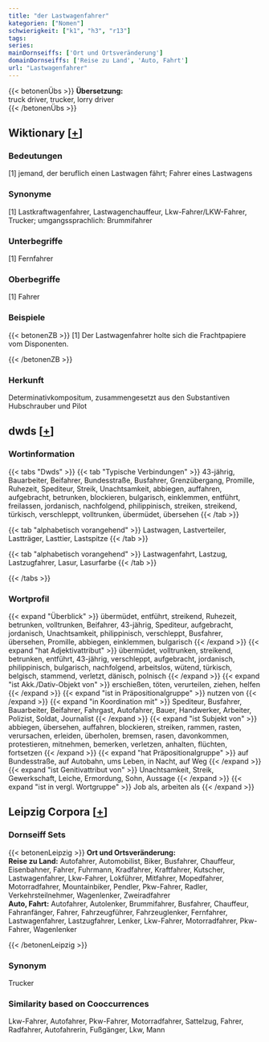 ```yaml
---
title: "der Lastwagenfahrer"
kategorien: ["Nomen"]
schwierigkeit: ["k1", "h3", "r13"]
tags:
series:
mainDornseiffs: ['Ort und Ortsveränderung']
domainDornseiffs: ['Reise zu Land', 'Auto, Fahrt']
url: "Lastwagenfahrer"
---
```


{{< betonenÜbs >}}
**Übersetzung:**  
truck driver, trucker, lorry driver  
{{< /betonenÜbs >}}

## Wiktionary [[+](https://de.wiktionary.org/wiki/Lastwagenfahrer)]

### Bedeutungen
[1] jemand, der beruflich einen Lastwagen fährt; Fahrer eines Lastwagens  

### Synonyme
[1] Lastkraftwagenfahrer, Lastwagenchauffeur, Lkw-Fahrer/LKW-Fahrer, Trucker; umgangssprachlich: Brummifahrer  

### Unterbegriffe
[1] Fernfahrer  

### Oberbegriffe
[1] Fahrer  

### Beispiele
{{< betonenZB >}}
[1] Der Lastwagenfahrer holte sich die Frachtpapiere vom Disponenten.  

{{< /betonenZB >}}
### Herkunft
Determinativkompositum, zusammengesetzt aus den Substantiven Hubschrauber und Pilot  



## dwds [[+](https://www.dwds.de/wb/Lastwagenfahrer)]

### Wortinformation
{{< tabs "Dwds" >}}
{{< tab "Typische Verbindungen" >}}
43-jährig, Bauarbeiter, Beifahrer, Bundesstraße, Busfahrer, Grenzübergang, Promille, Ruhezeit, Spediteur, Streik, Unachtsamkeit, abbiegen, auffahren, aufgebracht, betrunken, blockieren, bulgarisch, einklemmen, entführt, freilassen, jordanisch, nachfolgend, philippinisch, streiken, streikend, türkisch, verschleppt, volltrunken, übermüdet, übersehen
{{< /tab >}}

{{< tab "alphabetisch vorangehend" >}}
Lastwagen, Lastverteiler, Lastträger, Lasttier, Lastspitze
{{< /tab >}}

{{< tab "alphabetisch vorangehend" >}}
Lastwagenfahrt, Lastzug, Lastzugfahrer, Lasur, Lasurfarbe
{{< /tab >}}

{{< /tabs >}}

### Wortprofil
{{< expand "Überblick" >}} übermüdet, entführt, streikend, Ruhezeit, betrunken, volltrunken, Beifahrer, 43-jährig, Spediteur, aufgebracht, jordanisch, Unachtsamkeit, philippinisch, verschleppt, Busfahrer, übersehen, Promille, abbiegen, einklemmen, bulgarisch {{< /expand >}}
{{< expand "hat Adjektivattribut" >}} übermüdet, volltrunken, streikend, betrunken, entführt, 43-jährig, verschleppt, aufgebracht, jordanisch, philippinisch, bulgarisch, nachfolgend, arbeitslos, wütend, türkisch, belgisch, stammend, verletzt, dänisch, polnisch {{< /expand >}}
{{< expand "ist Akk./Dativ-Objekt von" >}} erschießen, töten, verurteilen, ziehen, helfen {{< /expand >}}
{{< expand "ist in Präpositionalgruppe" >}} nutzen von {{< /expand >}}
{{< expand "in Koordination mit" >}} Spediteur, Busfahrer, Bauarbeiter, Beifahrer, Fahrgast, Autofahrer, Bauer, Handwerker, Arbeiter, Polizist, Soldat, Journalist {{< /expand >}}
{{< expand "ist Subjekt von" >}} abbiegen, übersehen, auffahren, blockieren, streiken, rammen, rasten, verursachen, erleiden, überholen, bremsen, rasen, davonkommen, protestieren, mitnehmen, bemerken, verletzen, anhalten, flüchten, fortsetzen {{< /expand >}}
{{< expand "hat Präpositionalgruppe" >}} auf Bundesstraße, auf Autobahn, ums Leben, in Nacht, auf Weg {{< /expand >}}
{{< expand "ist Genitivattribut von" >}} Unachtsamkeit, Streik, Gewerkschaft, Leiche, Ermordung, Sohn, Aussage {{< /expand >}}
{{< expand "ist in vergl. Wortgruppe" >}} Job als, arbeiten als {{< /expand >}}

## Leipzig Corpora [[+](https://corpora.uni-leipzig.de/en/res?word=Lastwagenfahrer&corpusId=deu_newscrawl-public_2018)]

### Dornseiff Sets
{{< betonenLeipzig >}}
**Ort und Ortsveränderung:**  
**Reise zu Land:** Autofahrer, Automobilist, Biker, Busfahrer, Chauffeur, Eisenbahner, Fahrer, Fuhrmann, Kradfahrer, Kraftfahrer, Kutscher, Lastwagenfahrer, Lkw-Fahrer, Lokführer, Mitfahrer, Mopedfahrer, Motorradfahrer, Mountainbiker, Pendler, Pkw-Fahrer, Radler, Verkehrsteilnehmer, Wagenlenker, Zweiradfahrer  
**Auto, Fahrt:** Autofahrer, Autolenker, Brummifahrer, Busfahrer, Chauffeur, Fahranfänger, Fahrer, Fahrzeugführer, Fahrzeuglenker, Fernfahrer, Lastwagenfahrer, Lastzugfahrer, Lenker, Lkw-Fahrer, Motorradfahrer, Pkw-Fahrer, Wagenlenker  

{{< /betonenLeipzig >}}

### Synonym
Trucker


### Similarity based on Cooccurrences
Lkw-Fahrer, Autofahrer, Pkw-Fahrer, Motorradfahrer, Sattelzug, Fahrer, Radfahrer, Autofahrerin, Fußgänger, Lkw, Mann

